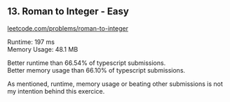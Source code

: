 ## 13. Roman to Integer - Easy  
[leetcode.com/problems/roman-to-integer](https://leetcode.com/problems/roman-to-integer/ "Check out the problem")  
  
Runtime: 197 ms  
Memory Usage: 48.1 MB  
  
Better runtime than 66.54% of typescript submissions.  
Better memory usage than 66.10% of typescript submissions.  
  
As mentioned, runtime, memory usage or beating other submissions is not my intention behind this exercice.
